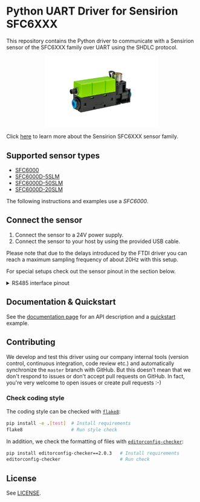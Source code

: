 # Python UART Driver for Sensirion SFC6XXX

This repository contains the Python driver to communicate with a Sensirion sensor of the SFC6XXX family over UART using the SHDLC protocol.

<center><img src="images/product-image-sfc6xxx.png" width="300px"></center>

Click [here](https://sensirion.com/sfc6000) to learn more about the Sensirion SFC6XXX sensor family.



## Supported sensor types

- [SFC6000](https://sensirion.com/products/catalog/SFC6000/)
- [SFC6000D-5SLM](https://sensirion.com/products/catalog/SFC6000D-5slm/)
- [SFC6000D-50SLM](https://sensirion.com/products/catalog/SFC6000D-50slm/)
- [SFC6000D-20SLM](https://sensirion.com/products/catalog/SFC6000D-20slm/)

The following instructions and examples use a *SFC6000*.

## Connect the sensor

1. Connect the sensor to a 24V power supply.
2. Connect the sensor to your host by using the provided USB cable.

Please note that due to the delays introduced by the FTDI driver you can 
reach a maximum sampling frequency of about 20Hz with this setup.

For special setups check out the sensor pinout in the section below.

<details><summary>RS485 interface pinout</summary>
<p>
<img src="images/product-pinout-sfc6xxx.png" width="300px">
</p>
</details>

## Documentation & Quickstart

See the [documentation page](https://sensirion.github.io/python-uart-sfc6xxx) for an API description and a 
[quickstart](https://sensirion.github.io/python-uart-sfc6xxx/execute-measurements.html) example.


## Contributing

We develop and test this driver using our company internal tools (version
control, continuous integration, code review etc.) and automatically
synchronize the `master` branch with GitHub. But this doesn't mean that we
don't respond to issues or don't accept pull requests on GitHub. In fact,
you're very welcome to open issues or create pull requests :-)

### Check coding style

The coding style can be checked with [`flake8`](http://flake8.pycqa.org/):

```bash
pip install -e .[test]  # Install requirements
flake8                  # Run style check
```

In addition, we check the formatting of files with
[`editorconfig-checker`](https://editorconfig-checker.github.io/):

```bash
pip install editorconfig-checker==2.0.3   # Install requirements
editorconfig-checker                      # Run check
```

## License

See [LICENSE](LICENSE).
